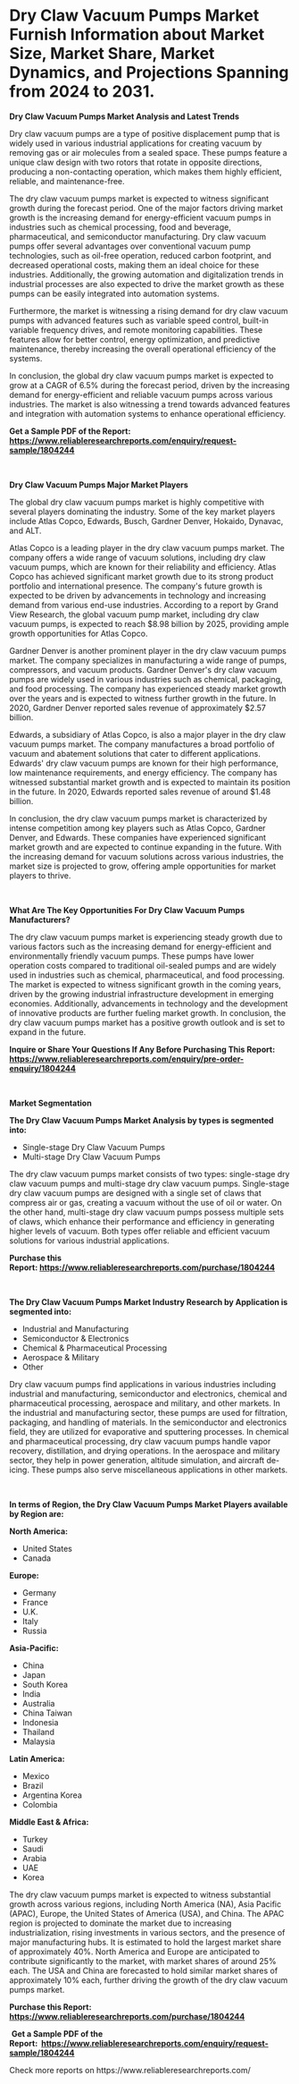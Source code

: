 <p><h1>Dry Claw Vacuum Pumps Market Furnish Information about Market Size, Market Share, Market Dynamics, and Projections Spanning from 2024 to 2031.</h1></p><p><strong>Dry Claw Vacuum Pumps Market Analysis and Latest Trends</strong></p>
<p><p>Dry claw vacuum pumps are a type of positive displacement pump that is widely used in various industrial applications for creating vacuum by removing gas or air molecules from a sealed space. These pumps feature a unique claw design with two rotors that rotate in opposite directions, producing a non-contacting operation, which makes them highly efficient, reliable, and maintenance-free.</p><p>The dry claw vacuum pumps market is expected to witness significant growth during the forecast period. One of the major factors driving market growth is the increasing demand for energy-efficient vacuum pumps in industries such as chemical processing, food and beverage, pharmaceutical, and semiconductor manufacturing. Dry claw vacuum pumps offer several advantages over conventional vacuum pump technologies, such as oil-free operation, reduced carbon footprint, and decreased operational costs, making them an ideal choice for these industries. Additionally, the growing automation and digitalization trends in industrial processes are also expected to drive the market growth as these pumps can be easily integrated into automation systems.</p><p>Furthermore, the market is witnessing a rising demand for dry claw vacuum pumps with advanced features such as variable speed control, built-in variable frequency drives, and remote monitoring capabilities. These features allow for better control, energy optimization, and predictive maintenance, thereby increasing the overall operational efficiency of the systems.</p><p>In conclusion, the global dry claw vacuum pumps market is expected to grow at a CAGR of 6.5% during the forecast period, driven by the increasing demand for energy-efficient and reliable vacuum pumps across various industries. The market is also witnessing a trend towards advanced features and integration with automation systems to enhance operational efficiency.</p></p>
<p><strong>Get a Sample PDF of the Report:&nbsp; <a href="https://www.reliableresearchreports.com/enquiry/request-sample/1804244">https://www.reliableresearchreports.com/enquiry/request-sample/1804244</a></strong></p>
<p>&nbsp;</p>
<p><strong>Dry Claw Vacuum Pumps Major Market Players</strong></p>
<p><p>The global dry claw vacuum pumps market is highly competitive with several players dominating the industry. Some of the key market players include Atlas Copco, Edwards, Busch, Gardner Denver, Hokaido, Dynavac, and ALT.</p><p>Atlas Copco is a leading player in the dry claw vacuum pumps market. The company offers a wide range of vacuum solutions, including dry claw vacuum pumps, which are known for their reliability and efficiency. Atlas Copco has achieved significant market growth due to its strong product portfolio and international presence. The company's future growth is expected to be driven by advancements in technology and increasing demand from various end-use industries. According to a report by Grand View Research, the global vacuum pump market, including dry claw vacuum pumps, is expected to reach $8.98 billion by 2025, providing ample growth opportunities for Atlas Copco.</p><p>Gardner Denver is another prominent player in the dry claw vacuum pumps market. The company specializes in manufacturing a wide range of pumps, compressors, and vacuum products. Gardner Denver's dry claw vacuum pumps are widely used in various industries such as chemical, packaging, and food processing. The company has experienced steady market growth over the years and is expected to witness further growth in the future. In 2020, Gardner Denver reported sales revenue of approximately $2.57 billion.</p><p>Edwards, a subsidiary of Atlas Copco, is also a major player in the dry claw vacuum pumps market. The company manufactures a broad portfolio of vacuum and abatement solutions that cater to different applications. Edwards' dry claw vacuum pumps are known for their high performance, low maintenance requirements, and energy efficiency. The company has witnessed substantial market growth and is expected to maintain its position in the future. In 2020, Edwards reported sales revenue of around $1.48 billion.</p><p>In conclusion, the dry claw vacuum pumps market is characterized by intense competition among key players such as Atlas Copco, Gardner Denver, and Edwards. These companies have experienced significant market growth and are expected to continue expanding in the future. With the increasing demand for vacuum solutions across various industries, the market size is projected to grow, offering ample opportunities for market players to thrive.</p></p>
<p>&nbsp;</p>
<p><strong>What Are The Key Opportunities For Dry Claw Vacuum Pumps Manufacturers?</strong></p>
<p><p>The dry claw vacuum pumps market is experiencing steady growth due to various factors such as the increasing demand for energy-efficient and environmentally friendly vacuum pumps. These pumps have lower operation costs compared to traditional oil-sealed pumps and are widely used in industries such as chemical, pharmaceutical, and food processing. The market is expected to witness significant growth in the coming years, driven by the growing industrial infrastructure development in emerging economies. Additionally, advancements in technology and the development of innovative products are further fueling market growth. In conclusion, the dry claw vacuum pumps market has a positive growth outlook and is set to expand in the future.</p></p>
<p><strong>Inquire or Share Your Questions If Any Before Purchasing This Report: <a href="https://www.reliableresearchreports.com/enquiry/pre-order-enquiry/1804244">https://www.reliableresearchreports.com/enquiry/pre-order-enquiry/1804244</a></strong></p>
<p>&nbsp;</p>
<p><strong>Market Segmentation</strong></p>
<p><strong>The Dry Claw Vacuum Pumps Market Analysis by types is segmented into:</strong></p>
<p><ul><li>Single-stage Dry Claw Vacuum Pumps</li><li>Multi-stage Dry Claw Vacuum Pumps</li></ul></p>
<p><p>The dry claw vacuum pumps market consists of two types: single-stage dry claw vacuum pumps and multi-stage dry claw vacuum pumps. Single-stage dry claw vacuum pumps are designed with a single set of claws that compress air or gas, creating a vacuum without the use of oil or water. On the other hand, multi-stage dry claw vacuum pumps possess multiple sets of claws, which enhance their performance and efficiency in generating higher levels of vacuum. Both types offer reliable and efficient vacuum solutions for various industrial applications.</p></p>
<p><strong>Purchase this Report:&nbsp;<a href="https://www.reliableresearchreports.com/purchase/1804244">https://www.reliableresearchreports.com/purchase/1804244</a></strong></p>
<p>&nbsp;</p>
<p><strong>The Dry Claw Vacuum Pumps Market Industry Research by Application is segmented into:</strong></p>
<p><ul><li>Industrial and Manufacturing</li><li>Semiconductor & Electronics</li><li>Chemical & Pharmaceutical Processing</li><li>Aerospace & Military</li><li>Other</li></ul></p>
<p><p>Dry claw vacuum pumps find applications in various industries including industrial and manufacturing, semiconductor and electronics, chemical and pharmaceutical processing, aerospace and military, and other markets. In the industrial and manufacturing sector, these pumps are used for filtration, packaging, and handling of materials. In the semiconductor and electronics field, they are utilized for evaporative and sputtering processes. In chemical and pharmaceutical processing, dry claw vacuum pumps handle vapor recovery, distillation, and drying operations. In the aerospace and military sector, they help in power generation, altitude simulation, and aircraft de-icing. These pumps also serve miscellaneous applications in other markets.</p></p>
<p>&nbsp;</p>
<p><strong>In terms of Region, the Dry Claw Vacuum Pumps Market Players available by Region are:</strong></p>
<p>
    <p> <strong> North America: </strong>
        <ul>
            <li>United States</li>
            <li>Canada</li>
        </ul>
        </p> 
    <p> <strong> Europe: </strong>
        <ul>
            <li>Germany</li>
            <li>France</li>
            <li>U.K.</li>
            <li>Italy</li>
            <li>Russia</li>
        </ul>
        </p> 
    <p> <strong> Asia-Pacific: </strong>
        <ul>
            <li>China</li>
            <li>Japan</li>
            <li>South Korea</li>
            <li>India</li>
            <li>Australia</li>
            <li>China Taiwan</li>
            <li>Indonesia</li>
            <li>Thailand</li>
            <li>Malaysia</li>
        </ul>
        </p> 
    <p> <strong> Latin America: </strong>
        <ul>
            <li>Mexico</li>
            <li>Brazil</li>
            <li>Argentina Korea</li>
            <li>Colombia</li>
        </ul>
        </p> 
    <p> <strong> Middle East & Africa: </strong>
        <ul>
            <li>Turkey</li>
            <li>Saudi</li>
            <li>Arabia</li>
            <li>UAE</li>
            <li>Korea</li>
        </ul>
    </p>
    </p>
<p><p>The dry claw vacuum pumps market is expected to witness substantial growth across various regions, including North America (NA), Asia Pacific (APAC), Europe, the United States of America (USA), and China. The APAC region is projected to dominate the market due to increasing industrialization, rising investments in various sectors, and the presence of major manufacturing hubs. It is estimated to hold the largest market share of approximately 40%. North America and Europe are anticipated to contribute significantly to the market, with market shares of around 25% each. The USA and China are forecasted to hold similar market shares of approximately 10% each, further driving the growth of the dry claw vacuum pumps market.</p></p>
<p><strong>Purchase this Report: <a href="https://www.reliableresearchreports.com/purchase/1804244">https://www.reliableresearchreports.com/purchase/1804244</a></strong></p>
<p>&nbsp;<strong>Get a Sample PDF of the Report:&nbsp;&nbsp;<a href="https://www.reliableresearchreports.com/enquiry/request-sample/1804244">https://www.reliableresearchreports.com/enquiry/request-sample/1804244</a></strong></p>
<p><strong></strong></p>
<p>Check more reports on https://www.reliableresearchreports.com/</p>